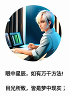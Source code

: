 

<img width="180px" style="border-radius: 50%"  src="./file/images/headPortrait.jpg">

### 眼中星辰，如有万千方法!

### 目光所致，皆是梦中现实；

